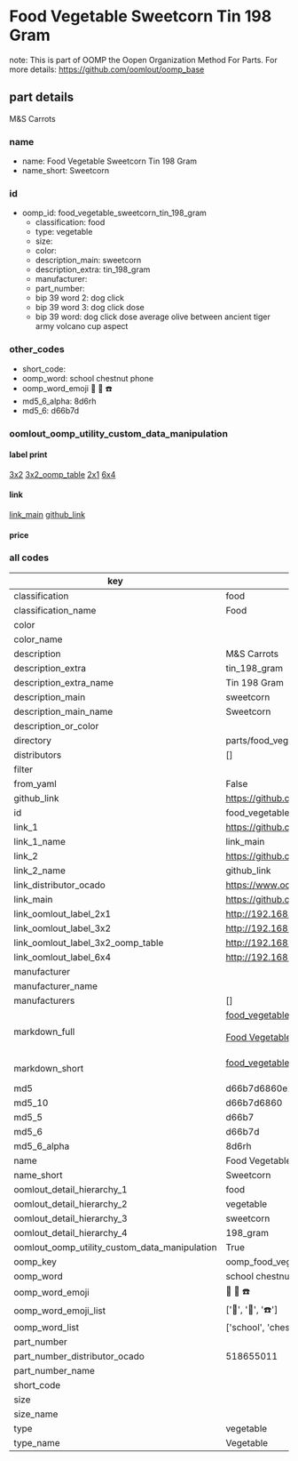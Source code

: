 # Food Vegetable Sweetcorn Tin 198 Gram  

note: This is part of OOMP the Oopen Organization Method For Parts. For more details: https://github.com/oomlout/oomp_base

##  part details



M&S Carrots

### name
* name: Food Vegetable Sweetcorn Tin 198 Gram
* name_short: Sweetcorn
### id
* oomp_id: food_vegetable_sweetcorn_tin_198_gram
  * classification: food
  * type: vegetable
  * size: 
  * color: 
  * description_main: sweetcorn
  * description_extra: tin_198_gram
  * manufacturer: 
  * part_number: 
  * bip 39 word 2: dog click
  * bip 39 word 3: dog click dose
  * bip 39 word: dog click dose average olive between ancient tiger army volcano cup aspect

### other_codes
* short_code: 
* oomp_word: school chestnut phone
* oomp_word_emoji :school: :chestnut: :phone:
* md5_6_alpha: 8d6rh
* md5_6: d66b7d






### oomlout_oomp_utility_custom_data_manipulation
#### label print
[3x2](http://192.168.1.245:1112/?label=oomp%208d6rh)
[3x2_oomp_table](http://192.168.1.107:1112/?label=oomp%208d6rh)
[2x1](http://192.168.1.242:1112/?label=oomp%208d6rh)
[6x4](http://192.168.1.55:1112/?label=oomp%208d6rh)    

#### link

[link_main](https://github.com/oomlout/oomlout_oomp_current_version_messy/tree/main/parts/food_vegetable_sweetcorn_tin_198_gram) [github_link](https://github.com/oomlout/oomlout_oomp_part_src/tree/main/parts/food_vegetable_sweetcorn_tin_198_gram)                             

#### price







### all codes 
| key | value |  
| --- | --- |  
| classification | food |  
| classification_name | Food |  
| color |  |  
| color_name |  |  
| description | M&S Carrots |  
| description_extra | tin_198_gram |  
| description_extra_name | Tin 198 Gram |  
| description_main | sweetcorn |  
| description_main_name | Sweetcorn |  
| description_or_color |   |  
| directory | parts/food_vegetable_sweetcorn_tin_198_gram |  
| distributors | [] |  
| filter |  |  
| from_yaml | False |  
| github_link | https://github.com/oomlout/oomlout_oomp_part_src/tree/main/parts/food_vegetable_sweetcorn_tin_198_gram |  
| id | food_vegetable_sweetcorn_tin_198_gram |  
| link_1 | https://github.com/oomlout/oomlout_oomp_current_version_messy/tree/main/parts/food_vegetable_sweetcorn_tin_198_gram |  
| link_1_name | link_main |  
| link_2 | https://github.com/oomlout/oomlout_oomp_part_src/tree/main/parts/food_vegetable_sweetcorn_tin_198_gram |  
| link_2_name | github_link |  
| link_distributor_ocado | https://www.ocado.com/search?entry=518655011 |  
| link_main | https://github.com/oomlout/oomlout_oomp_current_version_messy/tree/main/parts/food_vegetable_sweetcorn_tin_198_gram |  
| link_oomlout_label_2x1 | http://192.168.1.242:1112/?label=oomp%208d6rh |  
| link_oomlout_label_3x2 | http://192.168.1.245:1112/?label=oomp%208d6rh |  
| link_oomlout_label_3x2_oomp_table | http://192.168.1.107:1112/?label=oomp%208d6rh |  
| link_oomlout_label_6x4 | http://192.168.1.55:1112/?label=oomp%208d6rh |  
| manufacturer |  |  
| manufacturer_name |  |  
| manufacturers | [] |  
| markdown_full | [food_vegetable_sweetcorn_tin_198_gram](https://github.com/oomlout/oomlout_oomp_current_version_messy/tree/main/parts/food_vegetable_sweetcorn_tin_198_gram)<br>[](https://github.com/oomlout/oomlout_oomp_current_version_messy/tree/main/parts/food_vegetable_sweetcorn_tin_198_gram)<br>[Food Vegetable Sweetcorn Tin 198 Gram](https://github.com/oomlout/oomlout_oomp_current_version_messy/tree/main/parts/food_vegetable_sweetcorn_tin_198_gram)<br><br> |  
| markdown_short | [food_vegetable_sweetcorn_tin_198_gram](https://github.com/oomlout/oomlout_oomp_current_version_messy/tree/main/parts/food_vegetable_sweetcorn_tin_198_gram)<br><br> |  
| md5 | d66b7d6860e1e11056cd10fc830aaa04 |  
| md5_10 | d66b7d6860 |  
| md5_5 | d66b7 |  
| md5_6 | d66b7d |  
| md5_6_alpha | 8d6rh |  
| name | Food Vegetable Sweetcorn Tin 198 Gram |  
| name_short | Sweetcorn |  
| oomlout_detail_hierarchy_1 | food |  
| oomlout_detail_hierarchy_2 | vegetable |  
| oomlout_detail_hierarchy_3 | sweetcorn |  
| oomlout_detail_hierarchy_4 | 198_gram |  
| oomlout_oomp_utility_custom_data_manipulation | True |  
| oomp_key | oomp_food_vegetable_sweetcorn_tin_198_gram |  
| oomp_word | school chestnut phone |  
| oomp_word_emoji | :school: :chestnut: :phone: |  
| oomp_word_emoji_list | [':school:', ':chestnut:', ':phone:'] |  
| oomp_word_list | ['school', 'chestnut', 'phone'] |  
| part_number |  |  
| part_number_distributor_ocado | 518655011 |  
| part_number_name |  |  
| short_code |  |  
| size |  |  
| size_name |  |  
| type | vegetable |  
| type_name | Vegetable |  
